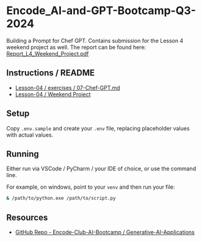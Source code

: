 # Encode_AI-and-GPT-Bootcamp-Q3-2024
Building a Prompt for Chef GPT.
Contains submission for the Lesson 4 weekend project as well.
The report can be found here: [Report_L4_Weekend_Project.pdf](Report_L4_Weekend_Project.pdf)

## Instructions / README
* [Lesson-04 / exercises / 07-Chef-GPT.md](https://github.com/Encode-Club-AI-Bootcamp/Generative-AI-Applications/blob/main/Lesson-04/exercises/07-Chef-GPT.md)
* [Lesson-04 / Weekend Project](https://github.com/Encode-Club-AI-Bootcamp/Generative-AI-Applications/tree/main/Lesson-04#weekend-project)

## Setup
Copy `.env.sample` and create your `.env` file, replacing placeholder values with actual values.

## Running
Either run via VSCode / PyCharm / your IDE of choice, or use the command line.

For example, on windows, point to your `venv` and then run your file:

```bash
& /path/to/python.exe /path/to/script.py
```

## Resources
* [GitHub Repo - Encode-Club-AI-Bootcamp / Generative-AI-Applications](https://github.com/Encode-Club-AI-Bootcamp/Generative-AI-Applications)